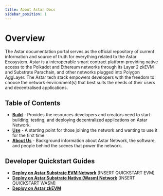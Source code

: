 ```yaml
---
title: About Astar Docs
sidebar_position: 1
---
```


# Overview

The Astar documentation portal serves as the official repository of current information and source of truth for everything related to the Astar Ecosystem. Astar is a interoperable smart contract platform providing native access to the Polkadot and Ethereum networks through its Layer 2 zkEVM and Substrate Parachain, and other networks plugged into Polygon AggLayer. The Astar tech stack empowers developers with the freedom to choose the network environment(s) that best suits the needs of their users and decentralised applications. 

## Table of Contents 

- [**Build**](./build/) - Provides the resources developers and creators need to start building, testing, and deploying decentralized applications on Astar Network.
- [**Use**](./use/) - A starting point for those joining the network and wanting to use it for the first time.
- [**About Us**](./about) - Background information about Astar Network, the software, and people behind the scenes that power the network. 

## Developer Quickstart Guides

- [**Deploy on Astar Substrate EVM Network**](build/build-on-layer-1/smart-contracts/EVM/index.md) [INSERT QUICKSTART EVM]
- [**Deploy on Astar Substrate Native (Wasm) Network**](build/build-on-layer-1/smart-contracts/wasm/index.md) [INSERT QUICKSTART WASM]
- [**Deploy on Astar zkEVM**](build/build-on-layer-2/index.md)
